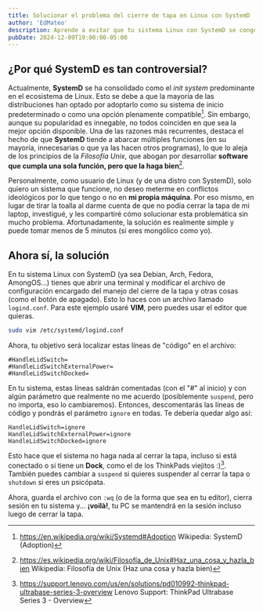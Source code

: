 ```yaml
---
title: Solucionar el problema del cierre de tapa en Linux con SystemD
author: 'EdMateo'
description: Aprende a evitar que tu sistema Linux con SystemD se congele al cerrar la tapa del portátil modificando logind.conf de manera sencilla.
pubDate: 2024-12-09T19:00:00-05:00
---
```


## ¿Por qué SystemD es tan controversial?

Actualmente, **SystemD** se ha consolidado como el *init system* predominante en el ecosistema de Linux. Esto se debe a que la mayoría de las distribuciones han optado por adoptarlo como su sistema de inicio predeterminado o como una opción plenamente compatible[^1]. Sin embargo, aunque su popularidad es innegable, no todos coinciden en que sea la mejor opción disponible. Una de las razones más recurrentes, destaca el hecho de que **SystemD** tiende a abarcar múltiples funciones (en su mayoría, innecesarias o que ya las hacen otros programas), lo que lo aleja de los principios de la *Filosofía Unix*, que abogan por desarrollar **software que cumpla una sola función, pero que la haga bien**[^2]. 

Personalmente, como usuario de Linux (y de una distro con SystemD), solo quiero un sistema que funcione, no deseo meterme en conflictos ideológicos por lo que tengo o no en **mi propia máquina**. Por eso mismo, en lugar de tirar la toalla al darme cuenta de que no podía cerrar la tapa de mi laptop, investigué, y les compartiré cómo solucionar esta problemática sin mucho problema. Afortunadamente, la solución es realmente simple y puede tomar menos de 5 minutos (si eres mongólico como yo).

## Ahora sí, la solución

En tu sistema Linux con SystemD (ya sea Debian, Arch, Fedora, AmongOS...) tienes que abrir una terminal y modificar el archivo de configuración encargado del manejo del cierre de la tapa y otras cosas (como el botón de apagado). Esto lo haces con un archivo llamado `logind.conf`. Para este ejemplo usaré **VIM**, pero puedes usar el editor que quieras.

~~~bash
sudo vim /etc/systemd/logind.conf
~~~

Ahora, tu objetivo será localizar estas líneas de "código" en el archivo:

~~~plaintext
#HandleLidSwitch=
#HandleLidSwitchExternalPower=
#HandleLidSwitchDocked=
~~~

En tu sistema, estas líneas saldrán comentadas (con el "#" al inicio) y con algún parámetro que realmente no me acuerdo (posiblemente `suspend`, pero no importa, eso lo cambiaremos). Entonces, descomentarás las líneas de código y pondrás el parámetro `ignore` en todas. Te debería quedar algo así:

~~~plaintext
HandleLidSwitch=ignore
HandleLidSwitchExternalPower=ignore
HandleLidSwitchDocked=ignore
~~~

Esto hace que el sistema no haga nada al cerrar la tapa, incluso si está conectado o si tiene un **Dock**, como el de los ThinkPads viejitos :)[^3]. También puedes cambiar a `suspend` si quieres suspender al cerrar la tapa o `shutdown` si eres un psicópata.

Ahora, guarda el archivo con `:wq` (o de la forma que sea en tu editor), cierra sesión en tu sistema y... **¡voilà!**, tu PC se mantendrá en la sesión incluso luego de cerrar la tapa.

[^1]: https://en.wikipedia.org/wiki/Systemd#Adoption Wikipedia: SystemD (Adoption)
[^2]: https://es.wikipedia.org/wiki/Filosofía_de_Unix#Haz_una_cosa_y_hazla_bien Wikipedia: Filosofía de Unix (Haz una cosa y hazla bien)
[^3]: https://support.lenovo.com/us/en/solutions/pd010992-thinkpad-ultrabase-series-3-overview Lenovo Support: ThinkPad Ultrabase Series 3 - Overview
